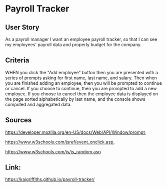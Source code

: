 # Payroll Tracker

## User Story
As a payroll manager I want an employee payroll tracker, so that I can see my employees' payroll data and properly budget for the company.

## Criteria
WHEN you click the "Add employee" button then you are presented with a series of prompts asking for first name, last name, and salary. Then when you are finished adding an employee, then you will be prompted to continue or cancel. If you choose to continue, then you are prompted to add a new employee. If you choose to cancel
then the employee data is displayed on the page sorted alphabetically by last name, and the console shows computed and aggregated data.

## Sources
https://developer.mozilla.org/en-US/docs/Web/API/Window/prompt,

https://www.w3schools.com/jsref/event_onclick.asp,

https://www.w3schools.com/js/js_random.asp


## Link: 
https://kaigriffiths.github.io/payroll-tracker/
